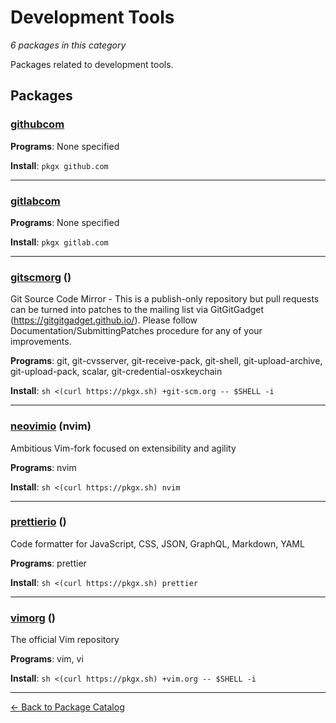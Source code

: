 # Development Tools

*6 packages in this category*

Packages related to development tools.

## Packages

### [githubcom](../packages/githubcom.md)

**Programs**: None specified

**Install**: `pkgx github.com`

---

### [gitlabcom](../packages/gitlabcom.md)

**Programs**: None specified

**Install**: `pkgx gitlab.com`

---

### [gitscmorg](../packages/gitscmorg.md) ()

Git Source Code Mirror - This is a publish-only repository but pull requests can be turned into patches to the mailing list via GitGitGadget (https://gitgitgadget.github.io/). Please follow Documentation/SubmittingPatches procedure for any of your improvements.

**Programs**: git, git-cvsserver, git-receive-pack, git-shell, git-upload-archive, git-upload-pack, scalar, git-credential-osxkeychain

**Install**: `sh <(curl https://pkgx.sh) +git-scm.org -- $SHELL -i`

---

### [neovimio](../packages/neovimio.md) (nvim)

Ambitious Vim-fork focused on extensibility and agility

**Programs**: nvim

**Install**: `sh <(curl https://pkgx.sh) nvim`

---

### [prettierio](../packages/prettierio.md) ()

Code formatter for JavaScript, CSS, JSON, GraphQL, Markdown, YAML

**Programs**: prettier

**Install**: `sh <(curl https://pkgx.sh) prettier`

---

### [vimorg](../packages/vimorg.md) ()

The official Vim repository

**Programs**: vim, vi

**Install**: `sh <(curl https://pkgx.sh) +vim.org -- $SHELL -i`

---

[← Back to Package Catalog](../package-catalog.md)
